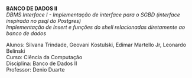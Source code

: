 <b>BANCO DE DADOS II</b><br>
<i>DBMS Interface I - Implementação de interface para o SGBD (interface inspirada no psql do Postgres)<br>
Implementação de Insert e funções do shell relacionadas diretamente ao banco de dados</i>

Alunos: Silvana Trindade, Geovani Kostulski, Edimar Martello Jr, Leonardo Belinski<br>
Curso: Ciência da Computação<br>
Disciplina: Banco de Dados II<br>
Professor: Denio Duarte
